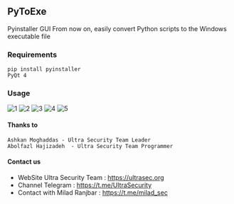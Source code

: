 ## PyToExe
Pyinstaller GUI
From now on, easily convert Python scripts to the Windows executable file

### Requirements 
    pip install pyinstaller 
    PyQt 4
    
    
### Usage

![1](https://user-images.githubusercontent.com/34939571/41798554-5a75469c-7683-11e8-9e76-1ed4da7a8545.PNG)
![2](https://user-images.githubusercontent.com/34939571/41798555-5abffeee-7683-11e8-9ca1-2b83b6a9548d.PNG)
![3](https://user-images.githubusercontent.com/34939571/41798556-5b051fd8-7683-11e8-922f-d6f2b236ddb6.PNG)
![4](https://user-images.githubusercontent.com/34939571/41798557-5b4b8216-7683-11e8-8e22-f7b45a72cc12.PNG)
![5](https://user-images.githubusercontent.com/34939571/41798559-5b92f7f4-7683-11e8-8bfb-fd910b04f07b.PNG)


#### Thanks to
    Ashkan Moghaddas - Ultra Security Team Leader
    Abolfazl Hajizadeh  - Ultra Security Team Programmer
    

#### Contact us
- WebSite Ultra Security Team : https://ultrasec.org
- Channel Telegram : https://t.me/UltraSecurity
- Contact with Milad Ranjbar : https://t.me/milad_sec




